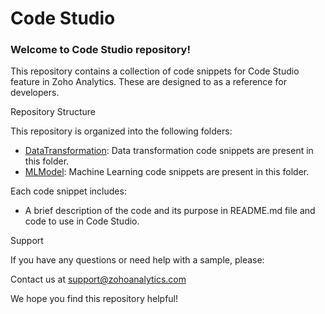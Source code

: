 # Code Studio
### Welcome to Code Studio repository!

This repository contains a collection of code snippets for Code Studio feature in Zoho Analytics. These are designed to as a reference for developers.

Repository Structure

This repository is organized into the following folders:

* [DataTransformation](DataTransformation): Data transformation code snippets are present in this folder.
* [MLModel](MLModel): Machine Learning code snippets are present in this folder.

Each code snippet includes:

* A brief description of the code and its purpose in README.md file and code to use in Code Studio.

Support

If you have any questions or need help with a sample, please:

Contact us at [support@zohoanalytics.com](support@zohoanalytics.com)

We hope you find this repository helpful!
